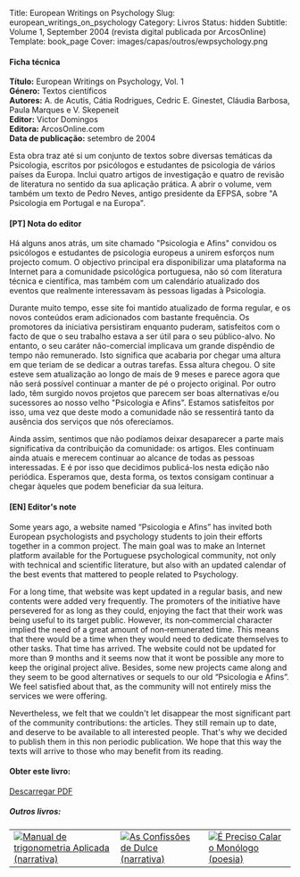 Title: European Writings on Psychology
Slug: european_writings_on_psychology
Category: Livros
Status: hidden
Subtitle: Volume 1, September 2004 (revista digital publicada por ArcosOnline)
Template: book_page
Cover: images/capas/outros/ewpsychology.png
 

#### Ficha técnica

**Título:** European Writings on Psychology, Vol. 1  
**Género:** Textos científicos  
**Autores:** A. de Acutis, Cátia Rodrigues, Cedric E. Ginestet, Cláudia Barbosa, Paula Marques e V. Skepeneit  
**Editor:** Victor Domingos  
**Editora:** ArcosOnline.com  
**Data de publicação:** setembro de 2004  

Esta obra traz até si um conjunto de textos sobre diversas temáticas da Psicologia, escritos por psicólogos e estudantes de psicologia de vários países da Europa. Inclui quatro artigos de investigação e quatro de revisão de literatura no sentido da sua aplicação prática. A abrir o volume, vem também um texto de Pedro Neves, antigo presidente da EFPSA, sobre "A Psicologia em Portugal e na Europa".  


#### [PT] Nota do editor

Há alguns anos atrás, um site chamado "Psicologia e Afins" convidou os psicólogos e estudantes de psicologia europeus a unirem esforços num projecto comum. O objectivo principal era disponibilizar uma plataforma na Internet para a comunidade psicológica portuguesa, não só com literatura técnica e científica, mas também com um calendário atualizado dos eventos que realmente interessavam às pessoas ligadas à Psicologia.

Durante muito tempo, esse site foi mantido atualizado de forma regular, e os novos conteúdos eram adicionados com bastante frequência. Os promotores da iniciativa persistiram enquanto puderam, satisfeitos com o facto de que o seu trabalho estava a ser útil para o seu público-alvo. No entanto, o seu caráter não-comercial implicava um grande dispêndio de tempo não remunerado. Isto significa que acabaria por chegar uma altura em que teriam de se dedicar a outras tarefas. Essa altura chegou. O site esteve sem atualização ao longo de mais de 9 meses e parece agora que não será possível continuar a manter de pé o projecto original. Por outro lado, têm surgido novos projetos que parecem ser boas alternativas e/ou sucessores ao nosso velho "Psicologia e Afins". Estamos satisfeitos por isso, uma vez que deste modo a comunidade não se ressentirá tanto da ausência dos serviços que nós oferecíamos.

Ainda assim, sentimos que não podíamos deixar desaparecer a parte mais significativa da contribuição da comunidade: os artigos. Eles continuam ainda atuais e merecem continuar ao alcance de todas as pessoas interessadas. E é por isso que decidimos publicá-los nesta edição não periódica. Esperamos que, desta forma, os textos consigam continuar a chegar àqueles que podem beneficiar da sua leitura.


#### [EN] Editor's note

Some years ago, a website named “Psicologia e Afins” has invited both European psychologists and psychology students to join their efforts together in a common project. The main goal was to make an Internet platform available for the Portuguese psychological community, not only with technical and scientific literature, but also with an updated calendar of the best events that mattered to people related to Psychology.

For a long time, that website was kept updated in a regular basis, and new contents were added very frequently. The promoters of the initiative have persevered for as long as they could, enjoying the fact that their work was being useful to its target public. However, its non‑commercial character implied the need of a great amount of non‑remunerated time. This means that there would be a time when they would need to dedicate themselves to other tasks. That time has arrived. The website could not be updated for more than 9 months and it seems now that it wont be possible any more to keep the original project alive. Besides, some new projects came along and they seem to be good alternatives or sequels to our old “Psicologia e Afins”. We feel satisfied about that, as the community will not entirely miss the services we were offering.

Nevertheless, we felt that we couldn't let disappear the most significant part of the community contributions: the articles. They still remain up to date, and deserve to be available to all interested people. That's why we decided to publish them in this non periodic publication. We hope that this way the texts will arrive to those who may benefit from its reading.


#### Obter este livro:

<div class="get_book">
  <a href="../biblioteca/pdf/ewpsychology.pdf" class="store_button">Descarregar PDF</a> 


</div>

<div class="related_books">
<h5 class="related_articles_header">Outros livros:</h5>
<table>
  <tr>
    <td>
      <a href="manual_de_trigonometria_aplicada.html"><img class="other_book book_cover" src="../images/capas/capa-manual-360.jpg" alt="Manual de trigonometria Aplicada (narrativa)"></a>
    </td>
    <td>
      <a href="as_confissoes_de_dulce.html"><img class="other_book book_cover" src="../images/capas/capa-dulce-360.jpg" alt="As Confissões de Dulce (narrativa)"></a>
    </td>
    <td>
      <a href="e_preciso_calar_o_monologo.html"><img class="other_book book_cover" src="../images/capas/capa-calar-o-monologo-360.jpg" alt="É Preciso Calar o Monólogo (poesia)"></a>
    </td>
  </tr>
        
</table>
</div>